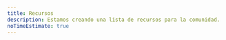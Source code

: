 ```yaml
---
title: Recursos
description: Estamos creando una lista de recursos para la comunidad.
noTimeEstimate: true
---
```

